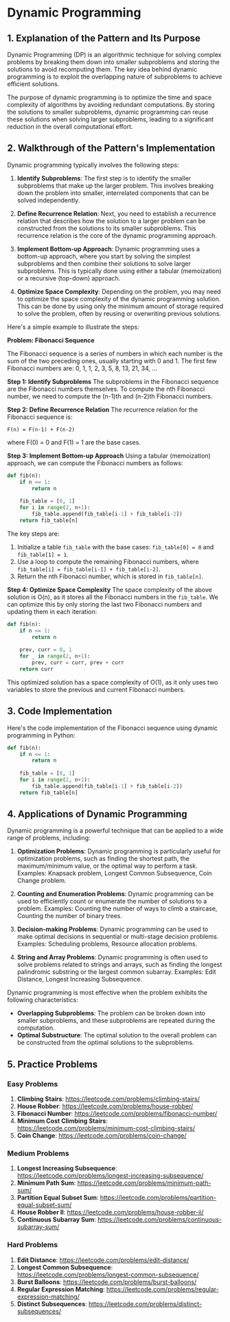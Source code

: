 # Dynamic Programming

## 1. Explanation of the Pattern and Its Purpose

Dynamic Programming (DP) is an algorithmic technique for solving complex problems by breaking them down into smaller subproblems and storing the solutions to avoid recomputing them. The key idea behind dynamic programming is to exploit the overlapping nature of subproblems to achieve efficient solutions.

The purpose of dynamic programming is to optimize the time and space complexity of algorithms by avoiding redundant computations. By storing the solutions to smaller subproblems, dynamic programming can reuse these solutions when solving larger subproblems, leading to a significant reduction in the overall computational effort.

## 2. Walkthrough of the Pattern's Implementation

Dynamic programming typically involves the following steps:

1. **Identify Subproblems**: The first step is to identify the smaller subproblems that make up the larger problem. This involves breaking down the problem into smaller, interrelated components that can be solved independently.

2. **Define Recurrence Relation**: Next, you need to establish a recurrence relation that describes how the solution to a larger problem can be constructed from the solutions to its smaller subproblems. This recurrence relation is the core of the dynamic programming approach.

3. **Implement Bottom-up Approach**: Dynamic programming uses a bottom-up approach, where you start by solving the simplest subproblems and then combine their solutions to solve larger subproblems. This is typically done using either a tabular (memoization) or a recursive (top-down) approach.

4. **Optimize Space Complexity**: Depending on the problem, you may need to optimize the space complexity of the dynamic programming solution. This can be done by using only the minimum amount of storage required to solve the problem, often by reusing or overwriting previous solutions.

Here's a simple example to illustrate the steps:

**Problem: Fibonacci Sequence**

The Fibonacci sequence is a series of numbers in which each number is the sum of the two preceding ones, usually starting with 0 and 1. The first few Fibonacci numbers are: 0, 1, 1, 2, 3, 5, 8, 13, 21, 34, ...

**Step 1: Identify Subproblems**
The subproblems in the Fibonacci sequence are the Fibonacci numbers themselves. To compute the nth Fibonacci number, we need to compute the (n-1)th and (n-2)th Fibonacci numbers.

**Step 2: Define Recurrence Relation**
The recurrence relation for the Fibonacci sequence is:
```
F(n) = F(n-1) + F(n-2)
```
where F(0) = 0 and F(1) = 1 are the base cases.

**Step 3: Implement Bottom-up Approach**
Using a tabular (memoization) approach, we can compute the Fibonacci numbers as follows:

```python
def fib(n):
    if n <= 1:
        return n
    
    fib_table = [0, 1]
    for i in range(2, n+1):
        fib_table.append(fib_table[i-1] + fib_table[i-2])
    return fib_table[n]
```

The key steps are:

1. Initialize a table `fib_table` with the base cases: `fib_table[0] = 0` and `fib_table[1] = 1`.
2. Use a loop to compute the remaining Fibonacci numbers, where `fib_table[i] = fib_table[i-1] + fib_table[i-2]`.
3. Return the nth Fibonacci number, which is stored in `fib_table[n]`.

**Step 4: Optimize Space Complexity**
The space complexity of the above solution is O(n), as it stores all the Fibonacci numbers in the `fib_table`. We can optimize this by only storing the last two Fibonacci numbers and updating them in each iteration:

```python
def fib(n):
    if n <= 1:
        return n
    
    prev, curr = 0, 1
    for _ in range(2, n+1):
        prev, curr = curr, prev + curr
    return curr
```

This optimized solution has a space complexity of O(1), as it only uses two variables to store the previous and current Fibonacci numbers.

## 3. Code Implementation

Here's the code implementation of the Fibonacci sequence using dynamic programming in Python:

```python
def fib(n):
    if n <= 1:
        return n
    
    fib_table = [0, 1]
    for i in range(2, n+1):
        fib_table.append(fib_table[i-1] + fib_table[i-2])
    return fib_table[n]
```

## 4. Applications of Dynamic Programming

Dynamic programming is a powerful technique that can be applied to a wide range of problems, including:

1. **Optimization Problems**: Dynamic programming is particularly useful for optimization problems, such as finding the shortest path, the maximum/minimum value, or the optimal way to perform a task.
   Examples: Knapsack problem, Longest Common Subsequence, Coin Change problem.

2. **Counting and Enumeration Problems**: Dynamic programming can be used to efficiently count or enumerate the number of solutions to a problem.
   Examples: Counting the number of ways to climb a staircase, Counting the number of binary trees.

3. **Decision-making Problems**: Dynamic programming can be used to make optimal decisions in sequential or multi-stage decision problems.
   Examples: Scheduling problems, Resource allocation problems.

4. **String and Array Problems**: Dynamic programming is often used to solve problems related to strings and arrays, such as finding the longest palindromic substring or the largest common subarray.
   Examples: Edit Distance, Longest Increasing Subsequence.

Dynamic programming is most effective when the problem exhibits the following characteristics:
- **Overlapping Subproblems**: The problem can be broken down into smaller subproblems, and these subproblems are repeated during the computation.
- **Optimal Substructure**: The optimal solution to the overall problem can be constructed from the optimal solutions to the subproblems.

## 5. Practice Problems

### Easy Problems

1. **Climbing Stairs**: https://leetcode.com/problems/climbing-stairs/
2. **House Robber**: https://leetcode.com/problems/house-robber/
3. **Fibonacci Number**: https://leetcode.com/problems/fibonacci-number/
4. **Minimum Cost Climbing Stairs**: https://leetcode.com/problems/minimum-cost-climbing-stairs/
5. **Coin Change**: https://leetcode.com/problems/coin-change/

### Medium Problems

1. **Longest Increasing Subsequence**: https://leetcode.com/problems/longest-increasing-subsequence/
2. **Minimum Path Sum**: https://leetcode.com/problems/minimum-path-sum/
3. **Partition Equal Subset Sum**: https://leetcode.com/problems/partition-equal-subset-sum/
4. **House Robber II**: https://leetcode.com/problems/house-robber-ii/
5. **Continuous Subarray Sum**: https://leetcode.com/problems/continuous-subarray-sum/

### Hard Problems

1. **Edit Distance**: https://leetcode.com/problems/edit-distance/
2. **Longest Common Subsequence**: https://leetcode.com/problems/longest-common-subsequence/
3. **Burst Balloons**: https://leetcode.com/problems/burst-balloons/
4. **Regular Expression Matching**: https://leetcode.com/problems/regular-expression-matching/
5. **Distinct Subsequences**: https://leetcode.com/problems/distinct-subsequences/
